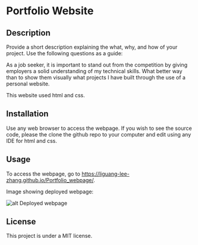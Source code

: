# Portfolio Website

## Description

Provide a short description explaining the what, why, and how of your project. Use the following questions as a guide:

As a job seeker, it is important to stand out from the competition by giving employers a solid understanding of my technical skills. What better way than to show them visually what projects I have built through the use of a personal website. 

This website used html and css. 

## Installation

Use any web browser to access the webpage. If you wish to see the source code, please the clone the github repo to your computer and edit using any IDE for html and css. 

## Usage

To access the webpage, go to https://liguang-lee-zhang.github.io/Portfolio_webpage/. 

Image showing deployed webpage:

![alt Deployed webpage](assets/images/deployed.png)



## License

This project is under a MIT license. 

